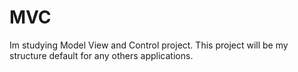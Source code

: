 # MVC
Im studying Model View and Control project. This project will be my structure default for any others applications.
